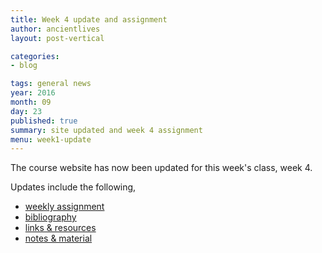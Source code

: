 ```yaml
---
title: Week 4 update and assignment
author: ancientlives
layout: post-vertical

categories:
- blog

tags: general news
year: 2016
month: 09
day: 23
published: true
summary: site updated and week 4 assignment
menu: week1-update
---
```


The course website has now been updated for this week's class, week 4.

Updates include the following,

* [weekly assignment](/weekly_assignment)
* [bibliography](/bibliography)
* [links & resources](/links)
* [notes & material](/notes)
